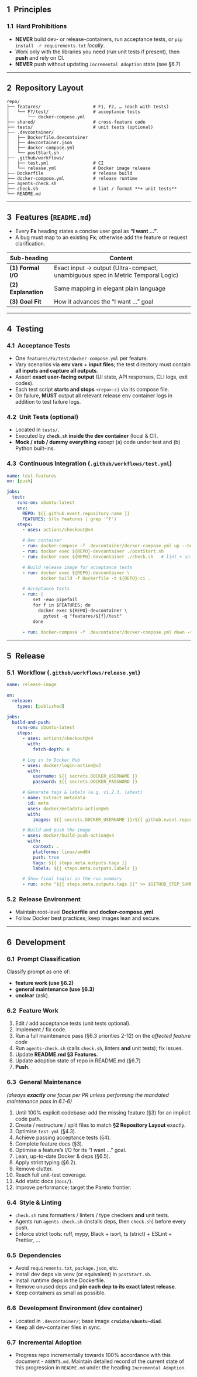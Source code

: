 ## 1 Principles

### 1.1 Hard Prohibitions  
- **NEVER** build dev- or release-containers, run acceptance tests, or `pip install -r requirements.txt` *locally*.  
- Work only with the libraries you need (run unit tests if present), then **push** and rely on CI.
- **NEVER** push without updating `Incremental Adoption` state (see §6.7)

---

## 2 Repository Layout
```text
repo/
├── features/                    # F1, F2, … (each with tests)
│   └── F?/test/                 # acceptance tests
│       └── docker-compose.yml
├── shared/                      # cross-feature code
├── tests/                       # unit tests (optional)
├── .devcontainer/
│   ├── Dockerfile.devcontainer
│   ├── devcontainer.json
│   ├── docker-compose.yml
│   └── postStart.sh
├── .github/workflows/
│   ├── test.yml                 # CI
│   └── release.yml              # Docker image release
├── Dockerfile                   # release build
├── docker-compose.yml           # release runtime
├── agents-check.sh
├── check.sh                     # lint / format **+ unit tests**
└── README.md
````

---

## 3 Features (`README.md`)

* Every **Fx** heading states a concise user goal as **“I want …”**.
* A bug must map to an existing **Fx**; otherwise add the feature or request clarification.

| Sub-heading         | Content                                                                          |
| ------------------- | ---------------------------------------------------------------------------------|
| **(1) Formal I/O**  | Exact input → output (Ultra-compact, unambiguous spec in Metric Temporal Logic)  |
| **(2) Explanation** | Same mapping in elegant plain language                                           |
| **(3) Goal Fit**    | How it advances the “I want …” goal                                              |

---

## 4 Testing

### 4.1 Acceptance Tests

* One `features/Fx/test/docker-compose.yml` per feature.
* Vary scenarios via **env vars** + **input files**; the test directory must contain **all inputs and capture all outputs**.
* Assert **exact user-facing output** (UI state, API responses, CLI logs, exit codes).
* Each test script **starts and stops** `<repo>:ci` via its compose file.
* On failure, **MUST** output all relevant release env container logs in addition to test failure logs.

### 4.2 Unit Tests (optional)

* Located in `tests/`.
* Executed by **`check.sh` inside the dev container** (local & CI).
* **Mock / stub / dummy everything** except (a) code under test and (b) Python built-ins.

### 4.3 Continuous Integration (`.github/workflows/test.yml`)

```yaml
name: test-features
on: [push]

jobs:
  test:
    runs-on: ubuntu-latest
    env:
      REPO: ${{ github.event.repository.name }}
      FEATURES: $(ls features | grep '^F')
    steps:
      - uses: actions/checkout@v4

      # Dev container
      - run: docker-compose -f .devcontainer/docker-compose.yml up --build -d
      - run: docker exec ${REPO}-devcontainer ./postStart.sh
      - run: docker exec ${REPO}-devcontainer ./check.sh   # lint + unit tests

      # Build release image for acceptance tests
      - run: docker exec ${REPO}-devcontainer \
             docker build -f Dockerfile -t ${REPO}:ci .

      # Acceptance tests
      - run: |
          set -euo pipefail
          for f in $FEATURES; do
            docker exec ${REPO}-devcontainer \
              pytest -q "features/${f}/test"
          done

      - run: docker-compose -f .devcontainer/docker-compose.yml down -v
```

---

## 5 Release

### 5.1 Workflow (`.github/workflows/release.yml`)

```yaml
name: release-image

on:
  release:
    types: [published]

jobs:
  build-and-push:
    runs-on: ubuntu-latest
    steps:
      - uses: actions/checkout@v4
        with:
          fetch-depth: 0

      # Log in to Docker Hub
      - uses: docker/login-action@v3
        with:
          username: ${{ secrets.DOCKER_USERNAME }}
          password: ${{ secrets.DOCKER_PASSWORD }}

      # Generate tags & labels (e.g. v1.2.3, latest)
      - name: Extract metadata
        id: meta
        uses: docker/metadata-action@v5
        with:
          images: ${{ secrets.DOCKER_USERNAME }}/${{ github.event.repository.name }}

      # Build and push the image
      - uses: docker/build-push-action@v4
        with:
          context: .
          platforms: linux/amd64
          push: true
          tags: ${{ steps.meta.outputs.tags }}
          labels: ${{ steps.meta.outputs.labels }}

      # Show final tag(s) in the run summary
      - run: echo "${{ steps.meta.outputs.tags }}" >> $GITHUB_STEP_SUMMARY
```

### 5.2 Release Environment

* Maintain root-level **Dockerfile** and **docker-compose.yml**.
* Follow Docker best practices; keep images lean and secure.

---

## 6 Development

### 6.1 Prompt Classification

Classify prompt as one of: 
- **feature work (use §6.2)**
- **general maintenance (use §6.3)**
- **unclear** (ask).

### 6.2 Feature Work
1. Edit / add acceptance tests (unit tests optional).
2. Implement / fix code.
3. Run a full maintenance pass (§6.3 priorities 2-12) on the *affected feature code*
4. Run `agents-check.sh` (calls `check.sh`, linters **and** unit tests); fix issues.
5. Update **README.md §3 Features**.
6. Update adoption state of repo in README.md (§6.7)
7. **Push**.

### 6.3 General Maintenance

*(always **exactly** one focus per PR unless performing the mandated maintenance pass in 6.1-6)*

1. Until 100% explicit codebase: add the missing feature (§3) for an implicit code path.
2. Create / restructure / split files to match **§2 Repository Layout** exactly.
3. Optimise `test.yml` (§4.3).
4. Achieve passing acceptance tests (§4).
5. Complete feature docs (§3).
6. Optimise a feature’s I/O for its “I want …” goal.
7. Lean, up-to-date Docker & deps (§6.5).
8. Apply strict typing (§6.2).
9. Remove clutter.
10. Reach full unit-test coverage.
11. Add static docs (`docs/`).
12. Improve performance; target the Pareto frontier.

### 6.4 Style & Linting

* `check.sh` runs formatters / linters / type checkers **and** unit tests.
* Agents run `agents-check.sh` (installs deps, then `check.sh`) before every push.
* Enforce strict tools: ruff, mypy, Black + isort, ts (strict) + ESLint + Prettier, …

### 6.5 Dependencies

* Avoid `requirements.txt`, `package.json`, etc.
* Install dev deps via venv (or equivalent) in `postStart.sh`.
* Install runtime deps in the Dockerfile.
* Remove unused deps and **pin each dep to its exact latest release**.
* Keep containers as small as possible.

### 6.6 Development Environment (dev container)

* Located in `.devcontainer/`; base image **`cruizba/ubuntu-dind`**.
* Keep all dev-container files in sync.

### 6.7 Incremental Adoption

* Progress repo incrementally towards 100% accordance with this document - `AGENTS.md`. Maintain detailed record of the current state of this progression in `README.md` under the heading `Incremental Adoption`.


